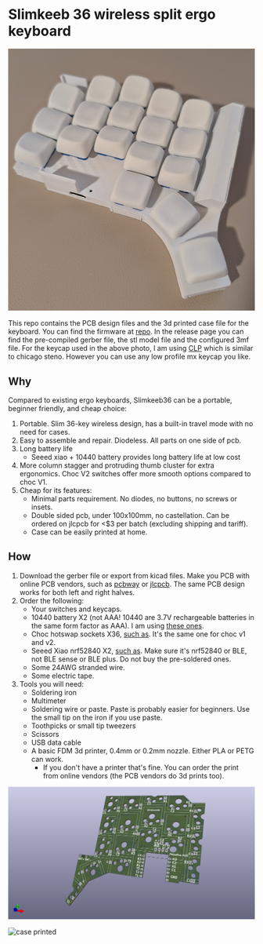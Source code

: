 # Slimkeeb 36 wireless split ergo keyboard

![slimkeeb36 assembled](img/assembly.jpg)

This repo contains the PCB design files and the 3d printed case file for the keyboard.
You can find the firmware at [repo](https://github.com/Palpatineli/slimkeeb36-firmware).
In the release page you can find the pre-compiled gerber file, the stl model file and the configured 3mf file.
For the keycap used in the above photo, I am using [CLP](https://github.com/vvhg1/clp-keycaps) which is similar to chicago steno.
However you can use any low profile mx keycap you like.

## Why

Compared to existing ergo keyboards, Slimkeeb36 can be a portable, beginner friendly, and cheap choice:

1. Portable. Slim 36-key wireless design, has a built-in travel mode with no need for cases.
2. Easy to assemble and repair. Diodeless. All parts on one side of pcb.
3. Long battery life
    - Seeed xiao + 10440 battery provides long battery life at low cost
4. More column stagger and protruding thumb cluster for extra ergonomics. Choc V2 switches offer more smooth options compared to choc V1.
5. Cheap for its features:
    - Minimal parts requirement. No diodes, no buttons, no screws or insets.
    - Double sided pcb, under 100x100mm, no castellation. Can be ordered on jlcpcb for <$3 per batch (excluding shipping and tariff).
    - Case can be easily printed at home.

## How

1. Download the gerber file or export from kicad files.
Make you PCB with online PCB vendors, such as [pcbway](https://www.pcbway.com/) or [jlcpcb](https://jlcpcb.com/).
The same PCB design works for both left and right halves.
2. Order the following:
    - Your switches and keycaps.
    - 10440 battery X2 (not AAA! 10440 are 3.7V rechargeable batteries in the same form factor as AAA). I am using [these ones](https://www.amazon.com/Rechargeable-Battery-JESSPOW-Batteries-Flashlight/dp/B08H4RC1Y5).
    - Choc hotswap sockets X36, [such as](https://www.amazon.com/Mechkeeb-Kailh-Low-Hot-swappable-Socket/dp/B0BS3JYJJQ). It's the same one for choc v1 and v2.
    - Seeed Xiao nrf52840 X2, [such as](https://www.amazon.com/XIAO-nRF52840-3PCS-Pack-CircuitPython/dp/B0DJ6NZVJT). Make sure it's nrf52840 or BLE, not BLE sense or BLE plus. Do not buy the pre-soldered ones.
    - Some 24AWG stranded wire.
    - Some electric tape.
3. Tools you will need:
    - Soldering iron
    - Multimeter
    - Soldering wire or paste. Paste is probably easier for beginners. Use the small tip on the iron if you use paste.
    - Toothpicks or small tip tweezers
    - Scissors
    - USB data cable
    - A basic FDM 3d printer, 0.4mm or 0.2mm nozzle. Either PLA or PETG can work.
        - If you don't have a printer that's fine. You can order the print from online vendors (the PCB vendors do 3d prints too).

![slimkeeb36 mx pcb](img/slimkeeb.png)


![case printed](img/case_printed.jpg)
